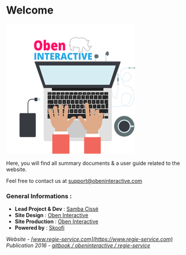 # Welcome
![](oben-interactive-fr-avatar-yeah-min.png)


Here, you will find all summary documents & a user guide related to the website.

Feel free to contact us at support@obeninteractive.com

### General Informations :
* **Lead Project & Dev** : [Samba Cissé](https://twitter.com/_sambacisse)
* **Site Design** : [Oben Interactive](http://obeninteractive.com)
* **Site Production** : [Oben Interactive](http://www.obeninteractive.com)
* **Powered by** : [Skoofi](http://www.skoofi.com)

*Website - [www.regie-service.com](https://www.regie-service.com)*
*Publication 2016 - [gitbook / obeninteractive / regie-service](https://obeninteractive.gitbooks.io/regie-services-nord-littoral/content)*


